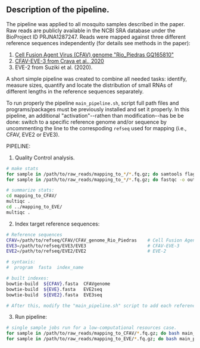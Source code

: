 ## Description of the pipeline.

The pipeline was applied to all mosquito samples described in the paper. Raw reads are publicly available in the NCBI SRA database under the BioProject ID PRJNA1287247.
Reads were mapped against three different reference sequences independently (for details see methods in the paper): 
  1) [Cell Fusion Agent Virus (CFAV) genome "Rio_Piedras GQ165810"](https://www.ncbi.nlm.nih.gov/nuccore/GQ165810.1)
  2) [CFAV-EVE-3 from Crava et al., 2020](https://onlinelibrary.wiley.com/doi/10.1111/mec.15798)
  3) EVE-2 from Suziki et al. (2020). 

A short simple pipeline was created to combine all needed tasks: identify, measure sizes, quantify and locate the distribution of small RNAs of different lengths in the reference sequences separately.

To run properly the pipeline `main_pipeline.sh`, script full path files and programs/packages must be previously installed and set it properly. In this pipeline, an additional "activation"--rathen than modification--has be be done: switch to a specific reference genome and/or sequence by uncommenting the line to the correspoding `refseq` used for mapping (i.e., CFAV, EVE2 or EVE3). 

PIPELINE:

1. Quality Control analysis.
```bash
# make stats
for sample in /path/to/raw_reads/mapping_to_*/*.fq.gz; do samtools flagstats $sample > ${sample}.txt;
for sample in /path/to/raw_reads/mapping_to_*/*.fq.gz; do fastqc -o outputdir/ $sample;

# summarize stats:
cd mapping_to_CFAV/
multiqc .
cd ../mapping_to_EVE/
multiqc .
 ```

2. Index target reference sequences:
```bash
# Reference sequences
CFAV=/path/to/refseq/CFAV/CFAV_genome_Rio_Piedras    # Cell Fusion Agent Virus (CFAV) genome "Rio_Piedras GQ165810
EVE3=/path/to/refseq/EVE3/EVE3                       # CFAV-EVE-3
EVE2=/path/to/refseq/EVE2/EVE2                       # EVE-2

# syntaxis:
#  program  fasta  index_name

# built indexes:
bowtie-build  ${CFAV}.fasta  CFAVgenome
bowtie-build  ${EVE}.fasta   EVE2seq
bowtie-build  ${EVE2}.fasta  EVE3seq

# After this, modify the "main_pipeline.sh" script to add each reference sequence (as described aboved). Be sure to use the index_name (i.e. CFAVgenome)
```

3. Run pipeline:
```bash
# single sample jobs run for a low-computational resources case.
for sample in /path/to/raw_reads/mapping_to_CFAV/*.fq.gz; do bash main_pipeline.sh  $sample CFAV  2>&1 | tee ${sample}.CFAV.stderr.log; 
for sample in /path/to/raw_reads/mapping_to_EVE/*.fq.gz; do bash main_pipeline.sh  $sample EVE  2>&1 | tee ${sample}.EVE.stderr.log;
```



